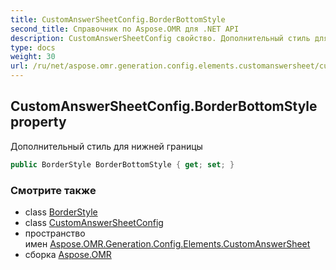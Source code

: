 ```yaml
---
title: CustomAnswerSheetConfig.BorderBottomStyle
second_title: Справочник по Aspose.OMR для .NET API
description: CustomAnswerSheetConfig свойство. Дополнительный стиль для нижней границы
type: docs
weight: 30
url: /ru/net/aspose.omr.generation.config.elements.customanswersheet/customanswersheetconfig/borderbottomstyle/
---
```

## CustomAnswerSheetConfig.BorderBottomStyle property

Дополнительный стиль для нижней границы

```csharp
public BorderStyle BorderBottomStyle { get; set; }
```

### Смотрите также

* class [BorderStyle](../../../aspose.omr.generation.config/borderstyle/)
* class [CustomAnswerSheetConfig](../)
* пространство имен [Aspose.OMR.Generation.Config.Elements.CustomAnswerSheet](../../customanswersheetconfig/)
* сборка [Aspose.OMR](../../../)



